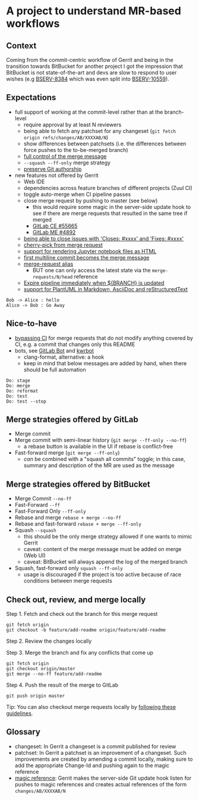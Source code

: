 # A project to understand MR-based workflows

## Context

Coming from the commit-centric workflow of Gerrit and being in the
transition towards BitBucket for another project I got the impression
that BitBucket is not state-of-the-art and devs are slow to respond to
user wishes (e.g [BSERV-8384](https://jira.atlassian.com/browse/BSERV-8384)
which was even split into [BSERV-10559](https://jira.atlassian.com/browse/BSERV-10559)).

## Expectations

* full support of working at the commit-level rather than at the branch-level
  + require approval by at least N reviewers
  + being able to fetch any patchset for any changeset
    (`git fetch origin refs/changes/AB/XXXXAB/N`)
  + show differences between patchsets (i.e. the differences between force pushes
    to the to-be-merged branch)
  + [full control of the merge message](https://docs.gitlab.com/ce/user/project/merge_requests/squash_and_merge.html#overview)
  + `--squash --ff-only` merge strategy
  + [preserve Git authorship](https://docs.gitlab.com/ce/user/project/merge_requests/squash_and_merge.html#commit-metadata-for-squashed-commits)
* new features not offered by Gerrit
  + Web IDE
  + dependencies across feature branches of different projects (Zuul CI)
  + toggle auto-merge when CI pipeline passes
  + close merge request by pushing to master (see below)
    - this would require some magic in the server-side update hook to
      see if there are merge requests that resulted in the same tree if
      merged
    - [GitLab CE #55665](https://gitlab.com/gitlab-org/gitlab-ce/issues/55665)
    - [GitLab ME #4892](https://gitlab.com/gitlab-org/gitlab-ce/merge_requests/4892)
  + [being able to close issues with 'Closes: #xxxx' and 'Fixes: #xxxx'](https://docs.gitlab.com/ce/user/project/issues/closing_issues.html#via-merge-request)
  + [cherry-pick from merge request](https://docs.gitlab.com/ce/user/project/merge_requests/cherry_pick_changes.html)
  + [support for rendering Jupyter notebook files as HTML](https://docs.gitlab.com/ce/user/project/repository/#jupyter-notebook-files)
  + [first multiline commit becomes the merge message](https://docs.gitlab.com/ce/user/project/merge_requests/squash_and_merge.html#overview)
  + [merge-request alias](https://docs.gitlab.com/ce/user/project/merge_requests/#checkout-locally-by-adding-a-git-alias)
    - BUT one can only access the latest state via the `merge-requests/N/head`
      reference
  + [Expire pipeline immediately when ${BRANCH} is updated](https://docs.microsoft.com/en-us/azure/devops/repos/git/branch-policies?view=azure-devops#build-validation)
  + [support for PlantUML in Markdown, AsciiDoc and reStructuredText](https://docs.gitlab.com/ce/administration/integration/plantuml.html#creating-diagrams)

```plantuml
Bob -> Alice : hello
Alice -> Bob : Go Away
```

## Nice-to-have

* [bypassing CI](https://docs.gitlab.com/ce/ci/yaml/README.html#onlychanges-and-exceptchanges) for merge requests that do not modify anything covered by
  CI, e.g. a commit that changes only this README
* bots, see [GitLab Bot](https://gitlab.com/gitlab-bot) and [kwrbot](https://gitlab.kitware.com/kwrobot)
  + clang-format, alternative: a hook
  + keep in mind that below messages are added by hand, when there should be full
    automation

```
Do: stage
Do: merge
Do: reformat
Do: test
Do: test --stop
```

## Merge strategies offered by GitLab

* Merge commit
* Merge commit with semi-linear history (`git merge --ff-only --no-ff`)
  + a rebase button is available in the UI if rebase is conflict-free
* Fast-forward merge (`git merge --ff-only`)
  + *can* be combined with a "squash all commits" toggle; in this case,
  summary and description of the MR are used as the message

## Merge strategies offered by BitBucket

* Merge Commit `--no-ff`
* Fast-Forward `--ff`
* Fast-Forward Only `--ff-only`
* Rebase and merge `rebase + merge --no-ff`
* Rebase and fast-forward `rebase + merge --ff-only`
* Squash `--squash`
  + this should be the only merge strategy allowed if one wants to mimic Gerrit
  + caveat: content of the merge message must be added on merge (Web UI)
  + caveat: BitBucket will always append the log of the merged branch
* Squash, fast-forward only `squash --ff-only`
  + usage is discouraged if the project is too active because of race conditions
    between merge requests

## Check out, review, and merge locally

Step 1. Fetch and check out the branch for this merge request

```
git fetch origin
git checkout -b feature/add-readme origin/feature/add-readme
```

Step 2. Review the changes locally

Step 3. Merge the branch and fix any conflicts that come up

```
git fetch origin
git checkout origin/master
git merge --no-ff feature/add-readme
```

Step 4. Push the result of the merge to GitLab

```
git push origin master
```

Tip: You can also checkout merge requests locally by [following these guidelines](https://gitlab.com/help/user/project/merge_requests/index.md#checkout-merge-requests-locally).

## Glossary

* changeset: In Gerrit a changeset is a commit published for review
* patchset: In Gerrit a patchset is an improvement of a changeset. Such
  improvements are created by amending a commit locally, making sure to add the
  appropriate Change-Id and pushing again to the magic reference
* [magic reference](https://gerrit-review.googlesource.com/Documentation/access-control.html#references_magic):
  Gerrit makes the server-side Git update hook listen for pushes to magic
  references and creates actual references of the form `changes/AB/XXXXAB/N`

[//]: # (vim:textwidth=80:shiftwidth=2:tabstob=2:softtabstop=2)
